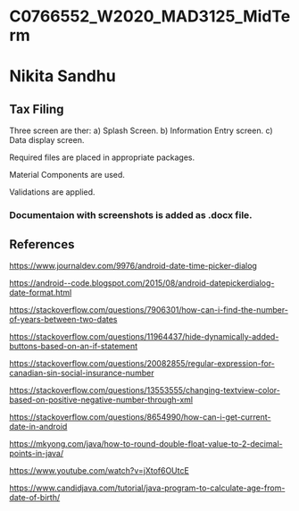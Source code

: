 # C0766552_W2020_MAD3125_MidTerm

# Nikita Sandhu
## Tax Filing
Three screen are ther:
a) Splash Screen.
b) Information Entry screen.
c) Data display screen.

Required files are placed in appropriate packages.

Material Components are used.

Validations are applied.

### Documentaion with screenshots is added as .docx file.

## References

https://www.journaldev.com/9976/android-date-time-picker-dialog

https://android--code.blogspot.com/2015/08/android-datepickerdialog-date-format.html

https://stackoverflow.com/questions/7906301/how-can-i-find-the-number-of-years-between-two-dates

https://stackoverflow.com/questions/11964437/hide-dynamically-added-buttons-based-on-an-if-statement

https://stackoverflow.com/questions/20082855/regular-expression-for-canadian-sin-social-insurance-number

https://stackoverflow.com/questions/13553555/changing-textview-color-based-on-positive-negative-number-through-xml

https://stackoverflow.com/questions/8654990/how-can-i-get-current-date-in-android

https://mkyong.com/java/how-to-round-double-float-value-to-2-decimal-points-in-java/

https://www.youtube.com/watch?v=jXtof6OUtcE

https://www.candidjava.com/tutorial/java-program-to-calculate-age-from-date-of-birth/
